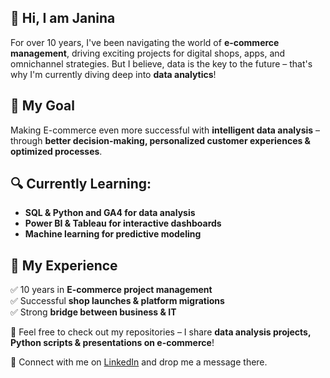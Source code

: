 
## 👋 Hi, I am Janina

For over 10 years, I've been navigating the world of **e-commerce management**, driving exciting projects for digital shops, apps, and omnichannel strategies. But I believe, data is the key to the future – that's why I'm currently diving deep into **data analytics**!  

## 🎯 My Goal  
Making E-commerce even more successful with **intelligent data analysis** – through **better decision-making, personalized customer experiences & optimized processes**.  

## 🔍 Currently Learning:  
- **SQL & Python and GA4 for data analysis**  
- **Power BI & Tableau for interactive dashboards**  
- **Machine learning for predictive modeling**  

## 💼 My Experience  
✅ 10 years in **E-commerce project management**  
✅ Successful **shop launches & platform migrations**  
✅ Strong **bridge between business & IT**  

👀 Feel free to check out my repositories – I share **data analysis projects, Python scripts & presentations on e-commerce**!  

📩 Connect with me on [LinkedIn](www.linkedin.com/in/janina-krug) and drop me a message there. 
